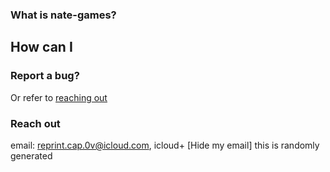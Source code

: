 ### What is nate-games?
## How can I
### Report a bug?
Or refer to [reaching out](https://github.com/nate-games/nate-games.github.io/wiki/FAQ/_edit#reach-out)
### Reach out
email: reprint.cap.0v@icloud.com, icloud+ [Hide my email] this is randomly generated